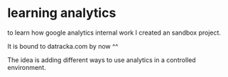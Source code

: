 # learning analytics

to learn how google analytics internal work I created an sandbox project.

It is bound to datracka.com by now ^^

The idea is adding different ways to use analytics in a controlled environment.
